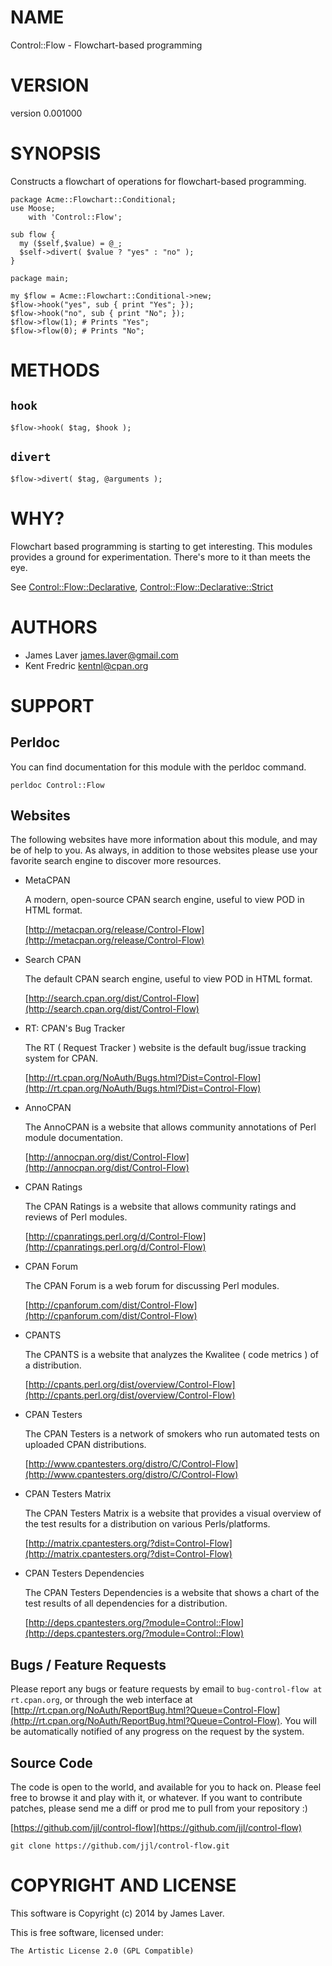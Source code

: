 # NAME

Control::Flow - Flowchart-based programming

# VERSION

version 0.001000

# SYNOPSIS

Constructs a flowchart of operations for flowchart-based programming.

    package Acme::Flowchart::Conditional;
    use Moose;
        with 'Control::Flow';

    sub flow {
      my ($self,$value) = @_;
      $self->divert( $value ? "yes" : "no" );
    }

    package main;

    my $flow = Acme::Flowchart::Conditional->new;
    $flow->hook("yes", sub { print "Yes"; });
    $flow->hook("no", sub { print "No"; });
    $flow->flow(1); # Prints "Yes";
    $flow->flow(0); # Prints "No";

# METHODS

## `hook`

    $flow->hook( $tag, $hook );

## `divert`

    $flow->divert( $tag, @arguments );

# WHY?

Flowchart based programming is starting to get interesting. This modules
provides a ground for experimentation. There's more to it than meets the eye.

See [Control::Flow::Declarative](https://metacpan.org/pod/Control::Flow::Declarative), [Control::Flow::Declarative::Strict](https://metacpan.org/pod/Control::Flow::Declarative::Strict)

# AUTHORS

- James Laver <james.laver@gmail.com>
- Kent Fredric <kentnl@cpan.org>

# SUPPORT

## Perldoc

You can find documentation for this module with the perldoc command.

    perldoc Control::Flow

## Websites

The following websites have more information about this module, and may be of help to you. As always,
in addition to those websites please use your favorite search engine to discover more resources.

- MetaCPAN

    A modern, open-source CPAN search engine, useful to view POD in HTML format.

    [http://metacpan.org/release/Control-Flow](http://metacpan.org/release/Control-Flow)

- Search CPAN

    The default CPAN search engine, useful to view POD in HTML format.

    [http://search.cpan.org/dist/Control-Flow](http://search.cpan.org/dist/Control-Flow)

- RT: CPAN's Bug Tracker

    The RT ( Request Tracker ) website is the default bug/issue tracking system for CPAN.

    [http://rt.cpan.org/NoAuth/Bugs.html?Dist=Control-Flow](http://rt.cpan.org/NoAuth/Bugs.html?Dist=Control-Flow)

- AnnoCPAN

    The AnnoCPAN is a website that allows community annotations of Perl module documentation.

    [http://annocpan.org/dist/Control-Flow](http://annocpan.org/dist/Control-Flow)

- CPAN Ratings

    The CPAN Ratings is a website that allows community ratings and reviews of Perl modules.

    [http://cpanratings.perl.org/d/Control-Flow](http://cpanratings.perl.org/d/Control-Flow)

- CPAN Forum

    The CPAN Forum is a web forum for discussing Perl modules.

    [http://cpanforum.com/dist/Control-Flow](http://cpanforum.com/dist/Control-Flow)

- CPANTS

    The CPANTS is a website that analyzes the Kwalitee ( code metrics ) of a distribution.

    [http://cpants.perl.org/dist/overview/Control-Flow](http://cpants.perl.org/dist/overview/Control-Flow)

- CPAN Testers

    The CPAN Testers is a network of smokers who run automated tests on uploaded CPAN distributions.

    [http://www.cpantesters.org/distro/C/Control-Flow](http://www.cpantesters.org/distro/C/Control-Flow)

- CPAN Testers Matrix

    The CPAN Testers Matrix is a website that provides a visual overview of the test results for a distribution on various Perls/platforms.

    [http://matrix.cpantesters.org/?dist=Control-Flow](http://matrix.cpantesters.org/?dist=Control-Flow)

- CPAN Testers Dependencies

    The CPAN Testers Dependencies is a website that shows a chart of the test results of all dependencies for a distribution.

    [http://deps.cpantesters.org/?module=Control::Flow](http://deps.cpantesters.org/?module=Control::Flow)

## Bugs / Feature Requests

Please report any bugs or feature requests by email to `bug-control-flow at rt.cpan.org`, or through
the web interface at [http://rt.cpan.org/NoAuth/ReportBug.html?Queue=Control-Flow](http://rt.cpan.org/NoAuth/ReportBug.html?Queue=Control-Flow). You will be automatically notified of any
progress on the request by the system.

## Source Code

The code is open to the world, and available for you to hack on. Please feel free to browse it and play
with it, or whatever. If you want to contribute patches, please send me a diff or prod me to pull
from your repository :)

[https://github.com/jjl/control-flow](https://github.com/jjl/control-flow)

    git clone https://github.com/jjl/control-flow.git

# COPYRIGHT AND LICENSE

This software is Copyright (c) 2014 by James Laver.

This is free software, licensed under:

    The Artistic License 2.0 (GPL Compatible)
